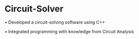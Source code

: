 # Circuit-Solver
•	Developed a circuit-solving software using C++

•	Integrated programming with knowledge from Circuit Analysis
